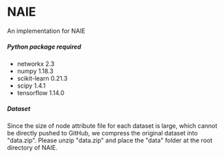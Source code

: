 # NAIE
An implementation for NAIE

##### Python package required
* networkx   2.3
* numpy 1.18.3
* scikit-learn 0.21.3
* scipy 1.4.1
* tensorflow 1.14.0

##### Dataset
Since the size of node attribute file for each dataset is large, which cannot be directly pushed to GitHub, we compress the original dataset into "data.zip". Please unzip "data.zip" and place the "data" folder at the root directory of NAIE.
